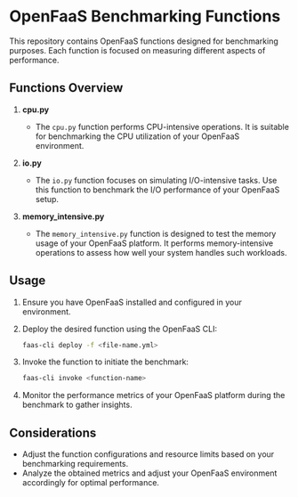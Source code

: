 # OpenFaaS Benchmarking Functions

This repository contains OpenFaaS functions designed for benchmarking purposes. Each function is focused on measuring different aspects of performance.

## Functions Overview

1. **cpu.py**
   - The `cpu.py` function performs CPU-intensive operations. It is suitable for benchmarking the CPU utilization of your OpenFaaS environment.

2. **io.py**
   - The `io.py` function focuses on simulating I/O-intensive tasks. Use this function to benchmark the I/O performance of your OpenFaaS setup.

3. **memory_intensive.py**
   - The `memory_intensive.py` function is designed to test the memory usage of your OpenFaaS platform. It performs memory-intensive operations to assess how well your system handles such workloads.

## Usage

1. Ensure you have OpenFaaS installed and configured in your environment.

2. Deploy the desired function using the OpenFaaS CLI:

    ```bash
    faas-cli deploy -f <file-name.yml>
    ```

3. Invoke the function to initiate the benchmark:

    ```bash
    faas-cli invoke <function-name>
    ```

4. Monitor the performance metrics of your OpenFaaS platform during the benchmark to gather insights.

## Considerations

- Adjust the function configurations and resource limits based on your benchmarking requirements.
- Analyze the obtained metrics and adjust your OpenFaaS environment accordingly for optimal performance.

